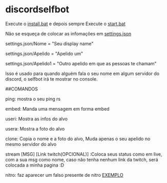 # discordselfbot

Execute o [install.bat](https://github.com/JozielBorges/DiscordChatLog_Selfbot/blob/master/install.bat) e depois sempre Execute o [start.bat](https://github.com/JozielBorges/DiscordChatLog_Selfbot/blob/master/start.bat)


Não se esqueça de colocar as infomações em [settings.json](https://github.com/JozielBorges/DiscordChatLog_Selfbot/blob/master/settings.json)

settings.json/Nome = "Seu display name"

settings.json/Apelido = "Apelido um"

settings.json/Apelido1 = "Outro apelido em que as pessoas te chamam"

Isso é usado para quando alguém fala o seu nome em algum servidor do discord, o selfbot irá te mostrar no console.



##COMANDOS

ping: mostra o seu ping rs

embed: Manda uma mensagem em forma embed

useri: Mostra as infos do alvo

usera: Mostra a foto do alvo

clone: Copia o nome e a foto do alvo, Muda apenas o seu apelido no mesmo servidor do alvo

stream [MSG] [Link twitch(OPCIONAL)] :Coloca seus status como em live, com a sua msg como nome, caso não tenha nenhum link da twitch, será colocada a minha pagina :D

nitro: faz aparecer um falso presente de nitro [EXEMPLO](https://cdn.discordapp.com/attachments/689395179815174164/731584258149318696/unknown.png)

